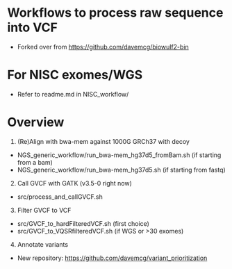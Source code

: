 # Workflows to process raw sequence into VCF
- Forked over from https://github.com/davemcg/biowulf2-bin

# For NISC exomes/WGS
- Refer to readme.md in NISC_workflow/

# Overview
1. (Re)Align with bwa-mem against 1000G GRCh37 with decoy
- NGS_generic_workflow/run_bwa-mem_hg37d5_fromBam.sh (if starting from a bam)
- NGS_generic_workflow/run_bwa-mem_hg37d5.sh (if starting from fastq)
2. Call GVCF with GATK (v3.5-0 right now)
- src/process_and_callGVCF.sh
3. Filter GVCF to VCF
- src/GVCF_to_hardFilteredVCF.sh (first choice)
- src/GVCF_to_VQSRfilteredVCF.sh (if WGS or >30 exomes)
4. Annotate variants
- New repository: https://github.com/davemcg/variant_prioritization
